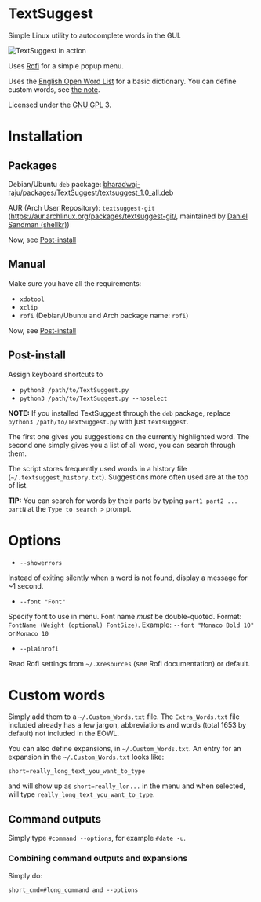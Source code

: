 # TextSuggest

Simple Linux utility to autocomplete words in the GUI.

![TextSuggest in action](http://i.imgur.com/BU0wFk1.gif)

Uses [Rofi](https://davedavenport.github.io/rofi/) for a simple popup menu.

Uses the [English Open Word List](http://dreamsteep.com/projects/the-english-open-word-list.html) for a basic dictionary. You can define custom words, see [the note](#custom-words).

Licensed under the [GNU GPL 3](https://www.gnu.org/licenses/gpl.txt).

# Installation

## Packages

Debian/Ubuntu `deb` package: [bharadwaj-raju/packages/TextSuggest/textsuggest_1.0_all.deb](https://github.com/bharadwaj-raju/packages/raw/master/TextSuggest/textsuggest_1.0_all.deb)

AUR (Arch User Repository): `textsuggest-git` (https://aur.archlinux.org/packages/textsuggest-git/, maintained by [Daniel Sandman (shellkr)](https://github.com/shellkr))

Now, see [Post-install](#post-install)

## Manual

Make sure you have all the requirements:

 - `xdotool`
 - `xclip`
 - `rofi` (Debian/Ubuntu and Arch package name: `rofi`)

Now, see [Post-install](#post-install)

## Post-install

Assign keyboard shortcuts to

- `python3 /path/to/TextSuggest.py`
- `python3 /path/to/TextSuggest.py --noselect`

**NOTE:** If you installed TextSuggest through the `deb` package, replace `python3 /path/to/TextSuggest.py` with just `textsuggest`.

The first one gives you suggestions on the currently highlighted word.
The second one simply gives you a list of all word, you can search through them.

The script stores frequently used words in a history file (`~/.textsuggest_history.txt`). Suggestions more often used
are at the top of list.

**TIP:** You can search for words by their parts by
typing `part1 part2 ... partN` at the `Type to search >` prompt.

# Options

- `--showerrors`

Instead of exiting silently when a word is not found, display a message for ~1 second.

- `--font "Font"`

Specify font to use in menu. Font name *must* be double-quoted. Format: `FontName (Weight (optional) FontSize)`. Example: `--font "Monaco Bold 10"` or `Monaco 10`

- `--plainrofi`

Read Rofi settings from `~/.Xresources` (see Rofi documentation) or default.

# Custom words

Simply add them to a `~/.Custom_Words.txt` file. The `Extra_Words.txt` file included already has a
few jargon, abbreviations and words (total 1653 by default) not included in the EOWL.

You can also define expansions, in `~/.Custom_Words.txt`.
An entry for an expansion in the `~/.Custom_Words.txt` looks like:

    short=really_long_text_you_want_to_type

and will show up as `short=really_lon...` in the menu and when selected, will type `really_long_text_you_want_to_type`.

## Command outputs

Simply type `#command --options`, for example `#date -u`.

### Combining command outputs and expansions

Simply do:

    short_cmd=#long_command and --options
